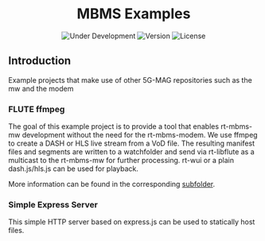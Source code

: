 <h1 align="center">MBMS Examples</h1>
<p align="center">
  <img src="https://img.shields.io/badge/Status-Under_Development-yellow" alt="Under Development">
  <img src="https://img.shields.io/github/v/tag/5G-MAG/rt-mbms-examples?label=version" alt="Version">
  <img src="https://img.shields.io/badge/License-5G--MAG%20Public%20License%20(v1.0)-blue" alt="License">
</p>

## Introduction

Example projects that make use of other 5G-MAG repositories such as the mw and the modem

### FLUTE ffmpeg

The goal of this example project is to provide a tool that enables rt-mbms-mw development without the need for the
rt-mbms-modem. We use ffmpeg to create a DASH or HLS live stream from a VoD file. The resulting manifest files and
segments are written to a watchfolder and send via rt-libflute as a multicast to the rt-mbms-mw for further processing.
rt-wui or a plain dash.js/hls.js can be used for playback.

More information can be found in the
corresponding [subfolder](https://github.com/5G-MAG/rt-mbms-examples/tree/development/flute-ffmpeg).

### Simple Express Server
This simple HTTP server based on express.js can be used to statically host files. 
